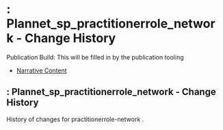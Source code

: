 # : Plannet\_sp\_practitionerrole\_network - Change History

Publication Build: This will be filled in by the publication tooling

* [Narrative Content](SearchParameter-practitionerrole-network.html)

## : Plannet\_sp\_practitionerrole\_network - Change History

History of changes for practitionerrole-network .
